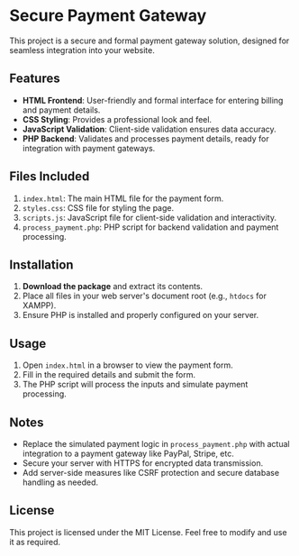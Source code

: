 # Secure Payment Gateway

This project is a secure and formal payment gateway solution, designed for seamless integration into your website.

## Features

- **HTML Frontend**: User-friendly and formal interface for entering billing and payment details.
- **CSS Styling**: Provides a professional look and feel.
- **JavaScript Validation**: Client-side validation ensures data accuracy.
- **PHP Backend**: Validates and processes payment details, ready for integration with payment gateways.

## Files Included

1. `index.html`: The main HTML file for the payment form.
2. `styles.css`: CSS file for styling the page.
3. `scripts.js`: JavaScript file for client-side validation and interactivity.
4. `process_payment.php`: PHP script for backend validation and payment processing.

## Installation

1. **Download the package** and extract its contents.
2. Place all files in your web server's document root (e.g., `htdocs` for XAMPP).
3. Ensure PHP is installed and properly configured on your server.

## Usage

1. Open `index.html` in a browser to view the payment form.
2. Fill in the required details and submit the form.
3. The PHP script will process the inputs and simulate payment processing.

## Notes

- Replace the simulated payment logic in `process_payment.php` with actual integration to a payment gateway like PayPal, Stripe, etc.
- Secure your server with HTTPS for encrypted data transmission.
- Add server-side measures like CSRF protection and secure database handling as needed.

## License

This project is licensed under the MIT License. Feel free to modify and use it as required.

